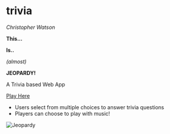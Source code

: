 # trivia

_Christopher Watson_

**This...**

**Is..**

_(almost)_

**JEOPARDY!**

A Trivia based Web App

[Play Here](http://christopherwatson.co/trivia/)

* Users select from multiple choices to answer trivia questions
* Players can choose to play with music!

![Jeopardy](https://github.com/christopher-watson/trivia-game/blob/master/assets/images/tviKylNUZb.gif?raw=true "Jeopardy")

